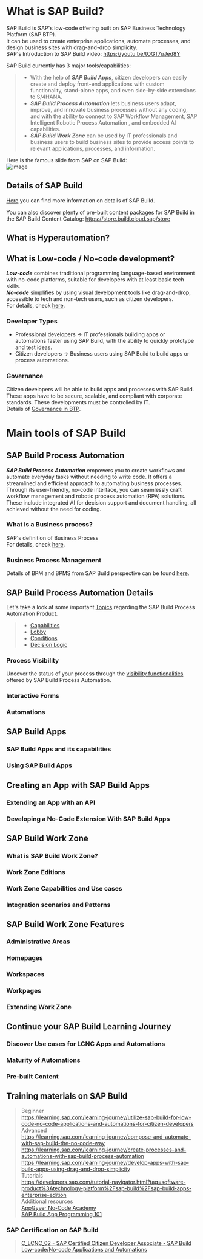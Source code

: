 # What is SAP Build?
SAP Build is SAP's low-code offering built on SAP Business Technology Platform (SAP BTP).<br>
It can be used to create enterprise applications, automate processes, and design business sites with drag-and-drop simplicity.<br>
SAP's Introduction to SAP Build video: https://youtu.be/tOGT7uJed8Y<br>

SAP Build currently has 3 major tools/capabilities:
> - With the help of ***SAP Build Apps***, citizen developers can easily create and deploy front-end applications with custom functionality, stand-alone apps, and even side-by-side extensions to S/4HANA.<br>
> - ***SAP Build Process Automation*** lets business users adapt, improve, and innovate business processes without any coding, and with the ability to connect to SAP Workflow Management, SAP Intelligent Robotic Process Automation , and embedded Al capabilities.<br>
> - ***SAP Build Work Zone*** can be used by IT professionals and business users to build business sites to provide access points to relevant applications, processes, and information.<br>

Here is the famous slide from SAP on SAP Build:<br>
![image](https://github.com/utku-turan/Learning-BTP/assets/73386835/1e32ff7b-7a0e-4a39-9fe5-5f20c8aea98b)

## Details of SAP Build
[Here](004-SAPBuildDetails.md) you can find more information on details of SAP Build.

You can also discover plenty of pre-built content packages for SAP Build in the SAP Build Content Catalog: <https://store.build.cloud.sap/store>

## What is Hyperautomation?

## What is Low-code / No-code development?
***Low-code*** combines traditional programming language-based environment with no-code platforms, suitable for developers with at least basic tech skills.<br>
***No-code*** simplifies by using visual development tools like drag-and-drop, accessible to tech and non-tech users, such as citizen developers.<br>
For details, check [here](002-LCNC.md).

### Developer Types
- Professional developers -> IT professionals building apps or automations faster using SAP Build, with the ability to quickly prototype and test ideas.
- Citizen developers -> Business users using SAP Build to build apps or process automations.

### Governance
Citizen developers will be able to build apps and processes with SAP Build. These apps have to be secure, scalable, and compliant with corporate standards. These developments must be controlled by IT.<br>
Details of [Governance in BTP](003-Governance.md).


# Main tools of SAP Build

## SAP Build Process Automation
***SAP Build Process Automation*** empowers you to create workflows and automate everyday tasks without needing to write code. It offers a streamlined and efficient approach to automating business processes.<br> 
Through its user-friendly, no-code interface, you can seamlessly craft workflow management and robotic process automation (RPA) solutions. These include integrated AI for decision support and document handling, all achieved without the need for coding.<br>

### What is a Business process?
SAP's definition of Business Process<br>
For details, check [here](005-BusinessProcess.md).<br>

### Business Process Management
Details of BPM and BPMS from SAP Build perspective can be found [here](005-BusinessProcess.md#business-process-management-bpm).<br>

## SAP Build Process Automation Details
Let's take a look at some important [Topics](006-ProcessAutomation.md) regarding the SAP Build Process Automation Product.
> - [Capabilities](006-ProcessAutomation.md#product-capabilities)
> - [Lobby](006-ProcessAutomation.md#Lobby)
> - [Conditions](006-ProcessAutomation.md#using-conditions-to-control-the-flow)
> - [Decision Logic](006-ProcessAutomation.md#create-and-configure-decision-logic-in-the-process)

### Process Visibility
Uncover the status of your process through the [visibility functionalities](007-ProcessVisibility.md) offered by SAP Build Process Automation.<br>

### Interactive Forms
### Automations

## SAP Build Apps
### SAP Build Apps and its capabilities
### Using SAP Build Apps

## Creating an App with SAP Build Apps
### Extending an App with an API
### Developing a No-Code Extension With SAP Build Apps

## SAP Build Work Zone
### What is SAP Build Work Zone?
### Work Zone Editions
### Work Zone Capabilities and Use cases
### Integration scenarios and Patterns

## SAP Build Work Zone Features
### Administrative Areas
### Homepages
### Workspaces
### Workpages
### Extending Work Zone

## Continue your SAP Build Learning Journey

### Discover Use cases for LCNC Apps and Automations

### Maturity of Automations

### Pre-built Content

## Training materials on SAP Build
> Beginner<br>
<https://learning.sap.com/learning-journey/utilize-sap-build-for-low-code-no-code-applications-and-automations-for-citizen-developers><br>
> Advanced<br>
<https://learning.sap.com/learning-journey/compose-and-automate-with-sap-build-the-no-code-way><br>
<https://learning.sap.com/learning-journey/create-processes-and-automations-with-sap-build-process-automation><br>
<https://learning.sap.com/learning-journey/develop-apps-with-sap-build-apps-using-drag-and-drop-simplicity><br>
> Tutorials<br>
<https://developers.sap.com/tutorial-navigator.html?tag=software-product%3Atechnology-platform%2Fsap-build%2Fsap-build-apps-enterprise-edition><br>
> Additional resources<br>
[AppGyver No-Code Academy](https://youtube.com/playlist?list=PLV9VMatP3XOjMgp84HLgiia_xGJzyqSKn)<br>
[SAP Build App Programming 101](https://youtube.com/playlist?list=PLV9VMatP3XOhlq34LEB2PIqWPLSrb99ft)<br>

### SAP Certification on SAP Build
> [C_LCNC_02 - SAP Certified Citizen Developer Associate - SAP Build Low-code/No-code Applications and Automations](https://learning.sap.com/certification/sap-certified-citizen-developer-associate-sap-build-low-code-no-code-applications-and-automations)<br>
